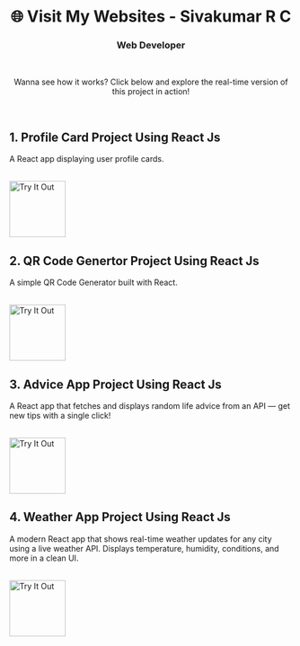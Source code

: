 <div align="center">
        <h1>🌐 Visit My Websites - Sivakumar R C</h1>
        <h3>Web Developer</h3>
        <br>
        <p>Wanna see how it works? Click below and explore the real-time version of this project in action!</p>
</div>
<br>
<h2>1. Profile Card Project Using React Js</h2>
<p>A React app displaying user profile cards.</p><br>
<a href="https://profilecards-sivakumar.netlify.app/" target="_blank">
        <img src="https://cdn-icons-png.flaticon.com/128/14018/14018663.png" alt="Try It Out" width="100">
</a>
<br>
<h2>2. QR Code Genertor Project Using React Js </h2>
<p>A simple QR Code Generator built with React.</p><br>
<a href="https://qrcodegenrator-sivakumar.netlify.app/" target="_blank">
        <img src="https://cdn-icons-png.flaticon.com/128/14018/14018663.png" alt="Try It Out" width="100">
</a>
<br>
<h2>3. Advice App Project Using React Js </h2>
<p>A React app that fetches and displays random life advice from an API — get new tips with a single click!</p><br>
<a href="https://adviceapp-sivakumar.netlify.app/" target="_blank">
        <img src="https://cdn-icons-png.flaticon.com/128/14018/14018663.png" alt="Try It Out" width="100">
</a>
<br>
<h2>4. Weather App Project Using React Js </h2>
<p>A modern React app that shows real-time weather updates for any city using a live weather API. Displays temperature, humidity, conditions, and more in a clean UI.</p><br>
<a href="https://weatherapp-sivakumar.netlify.app/" target="_blank">
        <img src="https://cdn-icons-png.flaticon.com/128/14018/14018663.png" alt="Try It Out" width="100">
</a>
